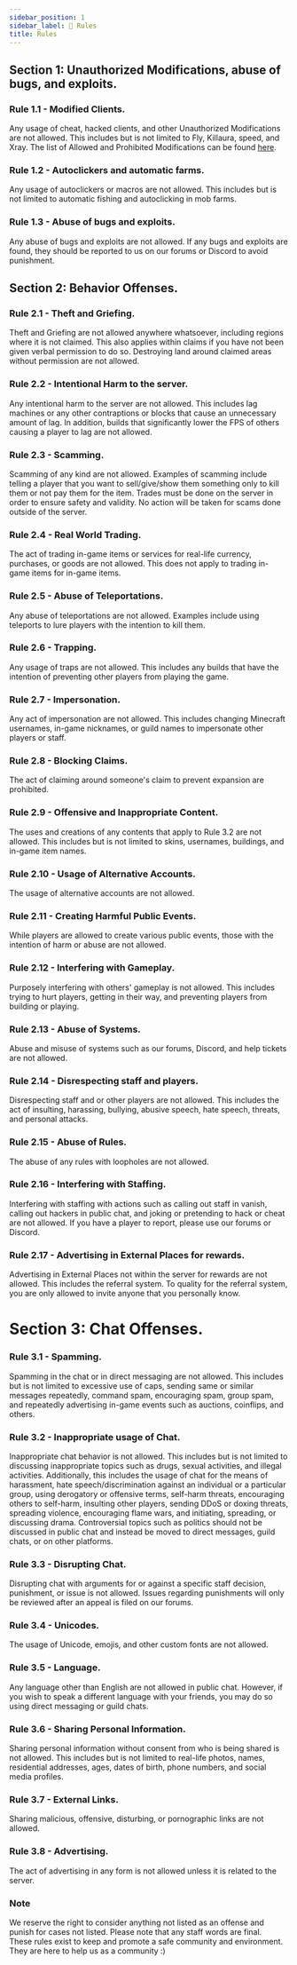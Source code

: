 ```yaml
---
sidebar_position: 1
sidebar_label: 📜 Rules
title: Rules
---
```


## Section 1: Unauthorized Modifications, abuse of bugs, and exploits.

### Rule 1.1 - Modified Clients.
Any usage of cheat, hacked clients, and other Unauthorized Modifications are not allowed. This includes but is not limited to Fly, Killaura, speed, and Xray.
The list of Allowed and Prohibited Modifications can be found [here](modifications.md).

### Rule 1.2 - Autoclickers and automatic farms.
Any usage of autoclickers or macros are not allowed. This includes but is not limited to automatic fishing and autoclicking in mob farms.

### Rule 1.3 - Abuse of bugs and exploits.
Any abuse of bugs and exploits are not allowed. If any bugs and exploits are found, they should be reported to us on our forums or Discord to avoid punishment.

## Section 2: Behavior Offenses.

### Rule 2.1 - Theft and Griefing.
Theft and Griefing are not allowed anywhere whatsoever, including regions where it is not claimed. This also applies within claims if you have not been given verbal permission to do so. Destroying land around claimed areas without permission are not allowed.

### Rule 2.2 - Intentional Harm to the server.
Any intentional harm to the server are not allowed. This includes lag machines or any other contraptions or blocks that cause an unnecessary amount of lag. In addition, builds that significantly lower the FPS of others causing a player to lag are not allowed.

### Rule 2.3 - Scamming.
Scamming of any kind are not allowed. Examples of scamming include telling a player that you want to sell/give/show them something only to kill them or not pay them for the item. Trades must be done on the server in order to ensure safety and validity. No action will be taken for scams done outside of the server.

### Rule 2.4 - Real World Trading.
The act of trading in-game items or services for real-life currency, purchases, or goods are not allowed. This does not apply to trading in-game items for in-game items.

### Rule 2.5 - Abuse of Teleportations.
Any abuse of teleportations are not allowed. Examples include using teleports to lure players with the intention to kill them.

### Rule 2.6 - Trapping.
Any usage of traps are not allowed. This includes any builds that have the intention of preventing other players from playing the game.

### Rule 2.7 - Impersonation.
Any act of impersonation are not allowed. This includes changing Minecraft usernames, in-game nicknames, or guild names to impersonate other players or staff.

### Rule 2.8 - Blocking Claims.
The act of claiming around someone's claim to prevent expansion are prohibited.

### Rule 2.9 - Offensive and Inappropriate Content.
The uses and creations of any contents that apply to Rule 3.2 are not allowed. This includes but is not limited to skins, usernames, buildings, and in-game item names.

### Rule 2.10 - Usage of Alternative Accounts.
The usage of alternative accounts are not allowed.

### Rule 2.11 - Creating Harmful Public Events.
While players are allowed to create various public events, those with the intention of harm or abuse are not allowed.

### Rule 2.12 - Interfering with Gameplay.
Purposely interfering with others' gameplay is not allowed. This includes trying to hurt players, getting in their way, and preventing players from building or playing.

### Rule 2.13 - Abuse of Systems.
Abuse and misuse of systems such as our forums, Discord, and help tickets are not allowed.

### Rule 2.14 - Disrespecting staff and players.
Disrespecting staff and or other players are not allowed. This includes the act of insulting, harassing, bullying, abusive speech, hate speech, threats, and personal attacks.

### Rule 2.15 - Abuse of Rules.
The abuse of any rules with loopholes are not allowed.

### Rule 2.16 - Interfering with Staffing.
Interfering with staffing with actions such as calling out staff in vanish, calling out hackers in public chat, and joking or pretending to hack or cheat are not allowed.
If you have a player to report, please use our forums or Discord.

### Rule 2.17 - Advertising in External Places for rewards.
Advertising in External Places not within the server for rewards are not allowed. This includes the referral system. To quality for the referral system, you are only allowed to invite anyone that you personally know.

# Section 3: Chat Offenses.

### Rule 3.1 - Spamming.
Spamming in the chat or in direct messaging are not allowed. This includes but is not limited to excessive use of caps, sending same or similar messages repeatedly, command spam, encouraging spam, group spam, and repeatedly advertising in-game events such as auctions, coinflips, and others.

### Rule 3.2 - Inappropriate usage of Chat.
Inappropriate chat behavior is not allowed. This includes but is not limited to discussing inappropriate topics such as drugs, sexual activities, and illegal activities. Additionally, this includes the usage of chat for the means of harassment, hate speech/discrimination against an individual or a particular group, using derogatory or offensive terms, self-harm threats, encouraging others to self-harm, insulting other players, sending DDoS or doxing threats, spreading violence, encouraging flame wars, and initiating, spreading, or discussing drama. Controversial topics such as politics should not be discussed in public chat and instead be moved to direct messages, guild chats, or on other platforms.

### Rule 3.3 - Disrupting Chat.
Disrupting chat with arguments for or against a specific staff decision, punishment, or issue is not allowed. Issues regarding punishments will only be reviewed after an appeal is filed on our forums.

### Rule 3.4 - Unicodes.
The usage of Unicode, emojis, and other custom fonts are not allowed.

### Rule 3.5 - Language.
Any language other than English are not allowed in public chat. However, if you wish to speak a different language with your friends, you may do so using direct messaging or guild chats.

### Rule 3.6 - Sharing Personal Information.
Sharing personal information without consent from who is being shared is not allowed. This includes but is not limited to real-life photos, names, residential addresses, ages, dates of birth, phone numbers, and social media profiles.

### Rule 3.7 - External Links.
Sharing malicious, offensive, disturbing, or pornographic links are not allowed.

### Rule 3.8 - Advertising.
The act of advertising in any form is not allowed unless it is related to the server.

### Note
We reserve the right to consider anything not listed as an offense and punish for cases not listed. Please note that any staff words are final. <br />
These rules exist to keep and promote a safe community and environment. They are here to help us as a community :) <br />